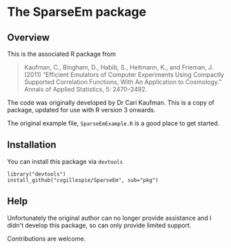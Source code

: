 # The SparseEm package

## Overview

This is the associated R package from 

> Kaufman, C., Bingham, D., Habib, S., Heitmann, K., and Frieman, J. (2011) “Efficient Emulators of Computer Experiments Using Compactly Supported Correlation Functions, With An Application to Cosmology.” Annals of Applied Statistics, 5: 2470–2492.

The code was originally developed by Dr Cari Kaufman. This is a copy of package, updated for use with R version 3 onwards.

The original example file, `SparseEmExample.R` is a good place to get started.

## Installation

You can install this package via `devtools`
```
library("devtools")
install_github("csgillespie/SparseEm", sub="pkg")
```

## Help

Unfortunately the original author can no longer provide assistance and I didn't develop this package, so can only provide limited support. 

Contributions are welcome.
